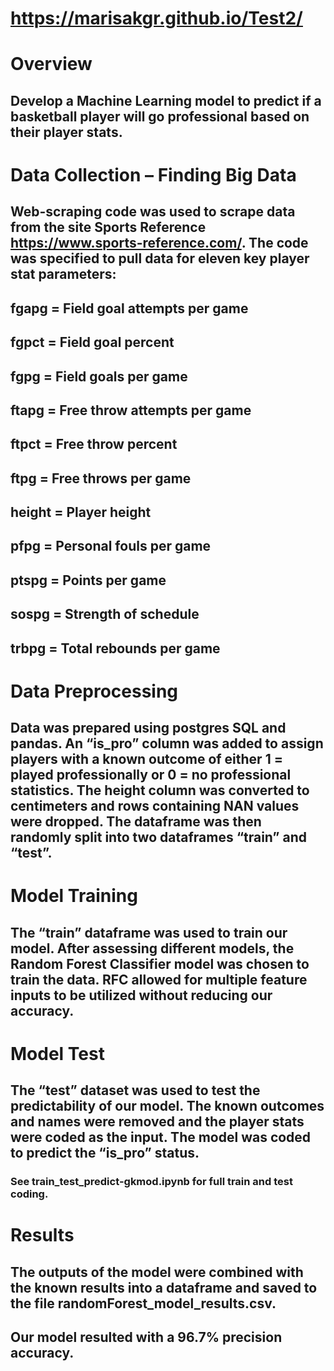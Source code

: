 # https://marisakgr.github.io/Test2/

# Overview
## Develop a Machine Learning model to predict if a basketball player will go professional based on their player stats.
# Data Collection – Finding Big Data
## Web-scraping code was used to scrape data from the site Sports Reference https://www.sports-reference.com/.  The code was specified to pull data for eleven key player stat parameters: 
## fgapg = Field goal attempts per game
## fgpct = Field goal percent
## fgpg = Field goals per game
## ftapg = Free throw attempts per game
## ftpct = Free throw percent
## ftpg = Free throws per game
## height = Player height
## pfpg = Personal fouls per game
## ptspg = Points per game
## sospg = Strength of schedule
## trbpg = Total rebounds per game

# Data Preprocessing
## Data was prepared using postgres SQL and pandas.  An “is_pro” column was added to assign players with a known outcome of either 1 = played professionally or 0 = no professional statistics.  The height column was converted to centimeters and rows containing NAN values were dropped.  The dataframe was then randomly split into two dataframes “train” and “test”.

# Model Training
## The “train” dataframe was used to train our model.  After assessing different models, the Random Forest Classifier model was chosen to train the data.  RFC allowed for multiple feature inputs to be utilized without reducing our accuracy.

# Model Test
## The “test” dataset was used to test the predictability of our model.  The known outcomes and names were removed and the player stats were coded as the input.  The model was coded to predict the “is_pro” status.
### See train_test_predict-gkmod.ipynb for full train and test coding.

# Results
## The outputs of the model were combined with the known results into a dataframe and saved to the file randomForest_model_results.csv.
## Our model resulted with a 96.7% precision accuracy.

